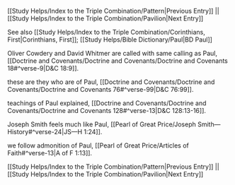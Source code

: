 [[Study Helps/Index to the Triple Combination/Pattern|Previous Entry]]  ||  [[Study Helps/Index to the Triple Combination/Pavilion|Next Entry]]

 See also [[Study Helps/Index to the Triple Combination/Corinthians, First|Corinthians, First]]; [[Study Helps/Bible Dictionary/Paul|BD Paul]]

 Oliver Cowdery and David Whitmer are called with same calling as Paul, [[Doctrine and Covenants/Doctrine and Covenants/Doctrine and Covenants 18#^verse-9|D&C 18:9]].

 these are they who are of Paul, [[Doctrine and Covenants/Doctrine and Covenants/Doctrine and Covenants 76#^verse-99|D&C 76:99]].

 teachings of Paul explained, [[Doctrine and Covenants/Doctrine and Covenants/Doctrine and Covenants 128#^verse-13|D&C 128:13-16]].

 Joseph Smith feels much like Paul, [[Pearl of Great Price/Joseph Smith—History#^verse-24|JS—H 1:24]].

 we follow admonition of Paul, [[Pearl of Great Price/Articles of Faith#^verse-13|A of F 1:13]].

[[Study Helps/Index to the Triple Combination/Pattern|Previous Entry]]  ||  [[Study Helps/Index to the Triple Combination/Pavilion|Next Entry]]